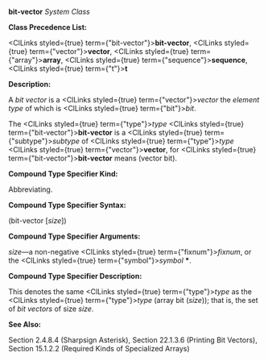 **bit-vector** *System Class* 



**Class Precedence List:** 



<ClLinks styled={true} term={"bit-vector"}><b>bit-vector</b></ClLinks>, <ClLinks styled={true} term={"vector"}><b>vector</b></ClLinks>, <ClLinks styled={true} term={"array"}><b>array</b></ClLinks>, <ClLinks styled={true} term={"sequence"}><b>sequence</b></ClLinks>, <ClLinks styled={true} term={"t"}><b>t</b></ClLinks> 



**Description:** 



A *bit vector* is a <ClLinks styled={true} term={"vector"}><i>vector</i></ClLinks> the *element type* of which is <ClLinks styled={true} term={"bit"}><i>bit</i></ClLinks>. 



The <ClLinks styled={true} term={"type"}><i>type</i></ClLinks> <ClLinks styled={true} term={"bit-vector"}><b>bit-vector</b></ClLinks> is a <ClLinks styled={true} term={"subtype"}><i>subtype</i></ClLinks> of <ClLinks styled={true} term={"type"}><i>type</i></ClLinks> <ClLinks styled={true} term={"vector"}><b>vector</b></ClLinks>, for <ClLinks styled={true} term={"bit-vector"}><b>bit-vector</b></ClLinks> means (vector bit). 



**Compound Type Specifier Kind:** 



Abbreviating. 



**Compound Type Specifier Syntax:** 



(bit-vector [*size*]) 



**Compound Type Specifier Arguments:** 



*size*—a non-negative <ClLinks styled={true} term={"fixnum"}><i>fixnum</i></ClLinks>, or the <ClLinks styled={true} term={"symbol"}><i>symbol</i></ClLinks> **\***. 



**Compound Type Specifier Description:** 



This denotes the same <ClLinks styled={true} term={"type"}><i>type</i></ClLinks> as the <ClLinks styled={true} term={"type"}><i>type</i></ClLinks> (array bit (*size*)); that is, the set of *bit vectors* of size *size*. 



**See Also:** 



Section 2.4.8.4 (Sharpsign Asterisk), Section 22.1.3.6 (Printing Bit Vectors), Section 15.1.2.2 (Required Kinds of Specialized Arrays) 



